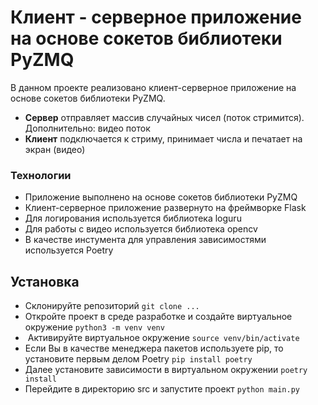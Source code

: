 # Клиент - серверное приложение на основе сокетов библиотеки PyZMQ
В данном проекте реализовано клиент-серверное приложение на основе сокетов библиотеки
PyZMQ.

- **Сервер** отправляет массив случайных чисел (поток стримится). Дополнительно: видео поток
-  **Клиент** подключается к стриму, принимает числа и печатает на экран (видео)

### Технологии
- Приложение выполнено на основе сокетов библиотеки PyZMQ
- Клиент-серверное приложение развернуто на фреймворке Flask
- Для логирования используется библиотека loguru
- Для работы с видео используется библиотека opencv
- В качестве инстумента для управления зависимостями используется Poetry

## Установка

- Склонируйте репозиторий
    `git clone ...`
- Откройте проект в среде разработке и создайте виртуальное окружение
    `python3 -m venv venv`
-  Активируйте виртуальное окружение
    `source venv/bin/activate`
- Если Вы в качестве менеджера пакетов используете pip, то установите первым делом Poetry
    `pip install poetry`
- Далее установите зависимости в виртуальном окружении
    `poetry install`
- Перейдите в директорию src и запустите проект
    `python main.py`
